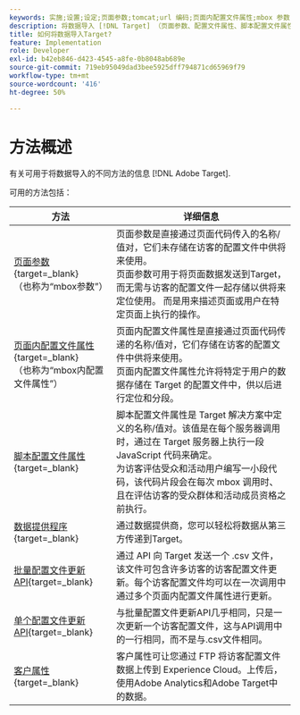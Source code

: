 ```yaml
---
keywords: 实施;设置;设定;页面参数;tomcat;url 编码;页面内配置文件属性;mbox 参数;页面内配置文件属性;脚本配置文件属性;批量配置文件更新 API;单个文件更新 API;客户属性;数据提供程序
description: 将数据导入 [!DNL Target] （页面参数、配置文件属性、脚本配置文件属性、数据提供程序、单个和批量配置文件更新API、客户属性）。
title: 如何将数据导入Target?
feature: Implementation
role: Developer
exl-id: b42eb846-d423-4545-a8fe-0b8048ab689e
source-git-commit: 719eb95049dad3bee5925dff794871cd65969f79
workflow-type: tm+mt
source-wordcount: '416'
ht-degree: 50%

---
```


# 方法概述

有关可用于将数据导入的不同方法的信息 [!DNL Adobe Target].

可用的方法包括：

| 方法 | 详细信息 |
| --- | --- |
| [页面参数](https://developer.adobe.com/target/before-implement/methods-to-get-data-into-target/page-parameters/){target=_blank}<br>（也称为“mbox参数”） | 页面参数是直接通过页面代码传入的名称/值对，它们未存储在访客的配置文件中供将来使用。<br>页面参数可用于将页面数据发送到Target，而无需与访客的配置文件一起存储以供将来定位使用。 而是用来描述页面或用户在特定页面上执行的操作。 |
| [页面内配置文件属性](https://developer.adobe.com/target/before-implement/methods-to-get-data-into-target/in-page-profile-attributes/){target=_blank}<br>（也称为“mbox内配置文件属性”） | 页面内配置文件属性是直接通过页面代码传递的名称/值对，它们存储在访客的配置文件中供将来使用。<br>页面内配置文件属性允许将特定于用户的数据存储在 Target 的配置文件中，供以后进行定位和分段。 |
| [脚本配置文件属性](https://developer.adobe.com/target/before-implement/methods-to-get-data-into-target/script-profile-attributes/){target=_blank} | 脚本配置文件属性是 Target 解决方案中定义的名称/值对。该值是在每个服务器调用时，通过在 Target 服务器上执行一段 JavaScript 代码来确定。<br>为访客评估受众和活动用户编写一小段代码，该代码片段会在每次 mbox 调用时、且在评估访客的受众群体和活动成员资格之前执行。 |
| [数据提供程序](https://developer.adobe.com/target/before-implement/methods-to-get-data-into-target/data-providers/){target=_blank} | 通过数据提供商，您可以轻松将数据从第三方传递到Target。 |
| [批量配置文件更新API](https://developer.adobe.com/target/before-implement/methods-to-get-data-into-target/bulk-profile-update-api/){target=_blank} | 通过 API 向 Target 发送一个 .csv 文件，该文件可包含许多访客的访客配置文件更新。每个访客配置文件均可以在一次调用中通过多个页面内配置文件属性进行更新。 |
| [单个配置文件更新API](https://developer.adobe.com/target/before-implement/methods-to-get-data-into-target/single-profile-update-api/){target=_blank} | 与批量配置文件更新API几乎相同，只是一次更新一个访客配置文件，这与API调用中的一行相同，而不是与.csv文件相同。 |
| [客户属性](https://developer.adobe.com/target/before-implement/methods-to-get-data-into-target/customer-attributes/){target=_blank} | 客户属性可让您通过 FTP 将访客配置文件数据上传到 Experience Cloud。上传后，使用Adobe Analytics和Adobe Target中的数据。 |












